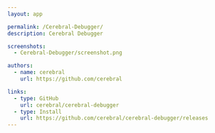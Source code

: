 ```yaml
---
layout: app

permalink: /Cerebral-Debugger/
description: Cerebral Debugger

screenshots:
  - Cerebral-Debugger/screenshot.png

authors:
  - name: cerebral
    url: https://github.com/cerebral

links:
  - type: GitHub
    url: cerebral/cerebral-debugger
  - type: Install
    url: https://github.com/cerebral/cerebral-debugger/releases
---
```

